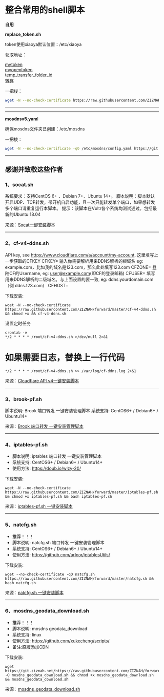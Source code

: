 
# 整合常用的shell脚本

**自用**

**replace_token.sh**

token使用xiaoya默认位置：/etc/xiaoya

获取地址：

[mytoken](https://alist.nn.ci/zh/guide/drivers/aliyundrive.html)  
[myopentoken](https://alist.nn.ci/tool/aliyundrive/request.html)  
[temp_transfer_folder_id](https://www.aliyundrive.com/drive/file/resource)  
[转存](https://www.aliyundrive.com/s/rP9gP3h9asE)

一把梭：

~~~bash
wget -N --no-check-certificate https://raw.githubusercontent.com/ZIZNAH/forward/master/replace_token.sh && chmod +x replace_token.sh && bash replace_token.sh
~~~
---------------------------------------------------------------------

------------------------------------------------------------------------------------------
**mosdnsv5.yaml**

确保mosdns文件夹已创建：/etc/mosdns

一把梭：
~~~bash
wget -N --no-check-certificate -qO /etc/mosdns/config.yaml https://git.ziznah.net/https://raw.githubusercontent.com/ZIZNAH/forward/master/mosdnsv5.yaml && chmod +x replace_token.sh 
~~~

------------------------------------------------------------------------------------------
**感谢并致敬这些作者**
------------------------------------------------------------------------------------------
### **1、socat.sh**

系统要求：支持CentOS 6+ 、Debian 7+、Ubuntu 14+。
脚本说明：脚本默认开启UDP、TCP转发，带开机自启功能，且一次只能转发单个端口，如果想转发多个端口请重复运行本脚本。
提示：该脚本在Vultr各个系统均测试通过，包括最新的Ubuntu 18.04

来源：[Socat一键安装脚本](https://www.moerats.com/archives/621/)

------------------------------------------------------------------------------------------

### **2、cf-v4-ddns.sh**

API key, see https://www.cloudflare.com/a/account/my-account,
这里填写上一步获取的CFKEY
CFKEY=
输入你需要解析用来DDNS解析的根域名 eg: example.com，比如我的域名是123.com，那么此处填写123.com
CFZONE=
登陆CF的Username, eg: user@example.com(即CF的登录邮箱)
CFUSER=
填写用来DDNS解析的二级域名，与上面设置的要一致, eg: ddns.yourdomain.com（例 ddns.123.com）
CFHOST=

下载安装:
~~~
wget -N --no-check-certificate https://raw.githubusercontent.com/ZIZNAH/forward/master/cf-v4-ddns.sh && chmod +x && cf-v4-ddns.sh 
~~~
设置定时任务
~~~
crontab -e
*/2 * * * * /root/cf-v4-ddns.sh >/dev/null 2>&1
~~~
# 如果需要日志，替换上一行代码
~~~
*/2 * * * * /root/cf-v4-ddns.sh >> /var/log/cf-ddns.log 2>&1
~~~
来源：[Cloudflare API v4一键安装脚本](https://github.com/yulewang/cloudflare-api-v4-ddns)

------------------------------------------------------------------------------------------

### **3、brook-pf.sh**

脚本说明: Brook 端口转发 一键安装管理脚本
系统支持: CentOS6+ / Debian6+ / Ubuntu14+

来源：[Brook 端口转发 一键安装管理脚本](https://github.com/ToyoDAdoubiBackup/doubi)

------------------------------------------------------------------------------------------

### **4、iptables-pf.sh**

- 脚本说明: iptables 端口转发 一键安装管理脚本
- 系统支持: CentOS6+ / Debian6+ / Ubuntu14+
- 使用方法: https://doub.io/wlzy-20/

下载安装:
~~~
wget -N --no-check-certificate https://raw.githubusercontent.com/ZIZNAH/forward/master/iptables-pf.sh && chmod +x iptables-pf.sh && bash iptables-pf.sh
~~~
来源：[iptables-pf.sh 一键安装脚本](https://github.com/ToyoDAdoubiBackup/doubi#iptables-pfsh)

------------------------------------------------------------------------------------------

### **5、natcfg.sh**

- 推荐！！！
- 脚本说明: natcfg.sh 端口转发 一键安装管理脚本
- 系统支持: CentOS6+ / Debian6+ / Ubuntu14+
- 使用方法: https://github.com/arloor/iptablesUtils/

下载安装:
~~~
wget --no-check-certificate -qO natcfg.sh https://raw.githubusercontent.com/ZIZNAH/forward/master/natcfg.sh && bash natcfg.sh
~~~
来源：[natcfg.sh 一键安装脚本](https://github.com/arloor/iptablesUtils/)

------------------------------------------------------------------------------------------

### **6、mosdns_geodata_download.sh**

- 推荐！！！
- 脚本说明: mosdns geodata_download
- 系统支持: linux
- 使用方法: https://github.com/xukecheng/scripts/
- 备注:原版添加CDN

下载安装:
~~~
wget https://git.ziznah.net/https://raw.githubusercontent.com/ZIZNAH/forward/master/mosdns_geodata_download.sh -O mosdns_geodata_download.sh && chmod +x mosdns_geodata_download.sh && mosdns_geodata_download.sh
~~~
来源：[mosdns_geodata_download.sh]([https://github.com/arloor/iptablesUtils/](https://raw.githubusercontent.com/xukecheng/scripts/main/mosdns_geodata_download.sh)https://raw.githubusercontent.com/xukecheng/scripts/main/mosdns_geodata_download.sh)
